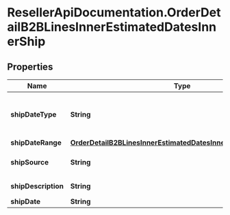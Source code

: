 # ResellerApiDocumentation.OrderDetailB2BLinesInnerEstimatedDatesInnerShip

## Properties

Name | Type | Description | Notes
------------ | ------------- | ------------- | -------------
**shipDateType** | **String** | Date type. Example Single or multiple dates. | [optional] 
**shipDateRange** | [**OrderDetailB2BLinesInnerEstimatedDatesInnerShipShipDateRange**](OrderDetailB2BLinesInnerEstimatedDatesInnerShipShipDateRange.md) |  | [optional] 
**shipSource** | **String** | Source of the shipment. | [optional] 
**shipDescription** | **String** | Shipment description. | [optional] 
**shipDate** | **String** | Ship date. | [optional] 


